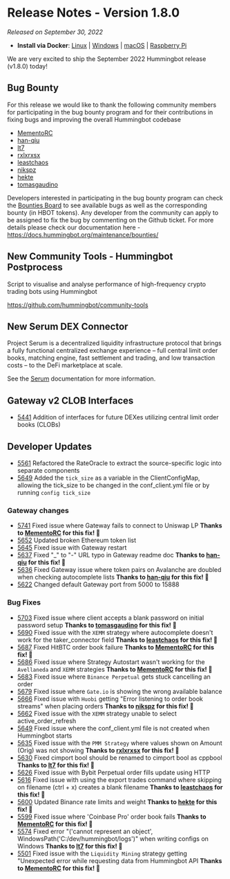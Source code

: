 # Release Notes - Version 1.8.0

*Released on September 30, 2022*

- **Install via Docker**: [Linux](/installation/docker/#linuxubuntu) | [Windows](/installation/docker/#windows) | [macOS](/installation/docker/#macos) | [Raspberry Pi](/installation/raspberry-pi/#install-via-docker)

We are very excited to ship the September 2022 Hummingbot release (v1.8.0) today!

## Bug Bounty

For this release we would like to thank the following community members for participating in the bug bounty program and for their contributions in fixing bugs and improving the overall Hummingbot codebase

- [MementoRC](https://github.com/MementoRC)
- [han-qiu](https://github.com/han-qiu)
- [lt7](https://github.com/lt7)
- [rxlxrxsx](https://github.com/rxlxrxsx)
- [leastchaos](https://github.com/leastchaos)
- [nikspz](https://github.com/nikspz)
- [hekte](https://github.com/hekte)
- [tomasgaudino](https://github.com/tomasgaudino)

Developers interested in participating in the bug bounty program can check the [Bounties Board](https://github.com/orgs/hummingbot/projects/7/views/1) to see available bugs as well as the corresponding bounty (in HBOT tokens). Any developer from the community can apply to be assigned to fix the bug by commenting on the Github ticket.
For more details please check our documentation here - <https://docs.hummingbot.org/maintenance/bounties/>

## New Community Tools - Hummingbot Postprocess

Script to visualise and analyse performance of high-frequency crypto trading bots using Hummingbot

<https://github.com/hummingbot/community-tools>

## New Serum DEX Connector

Project Serum is a decentralized liquidity infrastructure protocol that brings a fully functional centralized exchange experience – full central limit order books, matching engine, fast settlement and trading, and low transaction costs – to the DeFi marketplace at scale.

See the [Serum](/gateway/exchanges/serum/) documentation for more information.

## Gateway v2 CLOB Interfaces

- [5441](https://github.com/hummingbot/hummingbot/pull/5441) Addition of interfaces for future DEXes utilizing central limit order books (CLOBs)

## Developer Updates

- [5561](https://github.com/hummingbot/hummingbot/pull/5561) Refactored the RateOracle to extract the source-specific logic into separate components
- [5649](https://github.com/hummingbot/hummingbot/pull/5649) Added the `tick_size` as a variable in the ClientConfigMap, allowing the tick_size to be changed in the conf_client.yml file or by running `config tick_size`

### Gateway changes

- [5741](https://github.com/hummingbot/hummingbot/pull/5741) Fixed issue where Gateway fails to connect to Uniswap LP **Thanks to [MementoRC](https://github.com/MementoRC) for this fix! 🙏**
- [5652](https://github.com/hummingbot/hummingbot/pull/5652) Updated broken Ethereum token list
- [5645](https://github.com/hummingbot/hummingbot/pull/5645) Fixed issue with Gateway restart
- [5637](https://github.com/hummingbot/hummingbot/pull/5637) Fixed "_" to "-" URL typo in Gateway readme doc **Thanks to [han-qiu](https://github.com/han-qiu) for this fix! 🙏**
- [5636](https://github.com/hummingbot/hummingbot/pull/5636) Fixed Gateway issue where token pairs on Avalanche are doubled when checking autocomplete lists **Thanks to [han-qiu](https://github.com/han-qiu) for this fix! 🙏**
- [5622](https://github.com/hummingbot/hummingbot/pull/5622) Changed default Gateway port from 5000 to 15888

### Bug Fixes

- [5703](https://github.com/hummingbot/hummingbot/pull/5703) Fixed issue where client accepts a blank password on initial password setup **Thanks to [tomasgaudino](https://github.com/tomasgaudino) for this fix! 🙏**
- [5690](https://github.com/hummingbot/hummingbot/pull/5690) Fixed issue with the `XEMM` strategy where autocomplete doesn't work for the taker_connector field **Thanks to [leastchaos](https://github.com/leastchaos) for this fix! 🙏**
- [5687](https://github.com/hummingbot/hummingbot/pull/5687) Fixed HitBTC order book failure **Thanks to [MementoRC](https://github.com/MementoRC) for this fix! 🙏**
- [5686](https://github.com/hummingbot/hummingbot/pull/5686) Fixed issue where Strategy Autostart wasn't working for the `Avellaneda` and `XEMM` strategies **Thanks to [MementoRC](https://github.com/MementoRC) for this fix! 🙏**
- [5683](https://github.com/hummingbot/hummingbot/pull/5683) Fixed issue where `Binance Perpetual` gets stuck cancelling an order
- [5679](https://github.com/hummingbot/hummingbot/pull/5679) Fixed issue where `Gate.io` is showing the wrong available balance
- [5666](https://github.com/hummingbot/hummingbot/pull/5666) Fixed issue with `Huobi` getting "Error listening to order book streams" when placing orders **Thanks to [nikspz](https://github.com/nikspz) for this fix! 🙏**
- [5662](https://github.com/hummingbot/hummingbot/pull/5662) Fixed issue with the `XEMM` strategy unable to select active_order_refresh
- [5649](https://github.com/hummingbot/hummingbot/pull/5649) Fixed issue where the conf_client.yml file is not created when Hummingbot starts
- [5635](https://github.com/hummingbot/hummingbot/pull/5635) Fixed issue with the `PMM Strategy` where values shown on Amount (Orig) was not showing **Thanks to [rxlxrxsx](https://github.com/rxlxrxsx) for this fix! 🙏**
- [5630](https://github.com/hummingbot/hummingbot/pull/5630) Fixed cimport bool should be renamed to cimport bool as cppbool **Thanks to [lt7](https://github.com/lt7) for this fix! 🙏**
- [5626](https://github.com/hummingbot/hummingbot/pull/5626) Fixed issue with Bybit Perpetual order fills update using HTTP
- [5616](https://github.com/hummingbot/hummingbot/pull/5616) Fixed issue with using the export trades command where skipping on filename (ctrl + x) creates a blank filename **Thanks to [leastchaos](https://github.com/leastchaos) for this fix! 🙏**
- [5600](https://github.com/hummingbot/hummingbot/pull/5600) Updated Binance rate limits and weight **Thanks to [hekte](https://github.com/hekte) for this fix! 🙏**
- [5599](https://github.com/hummingbot/hummingbot/pull/5599) Fixed issue where 'Coinbase Pro' order book fails **Thanks to [MementoRC](https://github.com/MementoRC) for this fix! 🙏**
- [5574](https://github.com/hummingbot/hummingbot/pull/5574) Fixed error "('cannot represent an object', WindowsPath('C:/dev/hummingbot/logs')" when writing configs on Windows **Thanks to [lt7](https://github.com/lt7) for this fix! 🙏**
- [5501](https://github.com/hummingbot/hummingbot/pull/5501) Fixed issue with the `Liquidity Mining` strategy getting "Unexpected error while requesting data from Hummingbot API **Thanks to [MementoRC](https://github.com/MementoRC) for this fix! 🙏**
